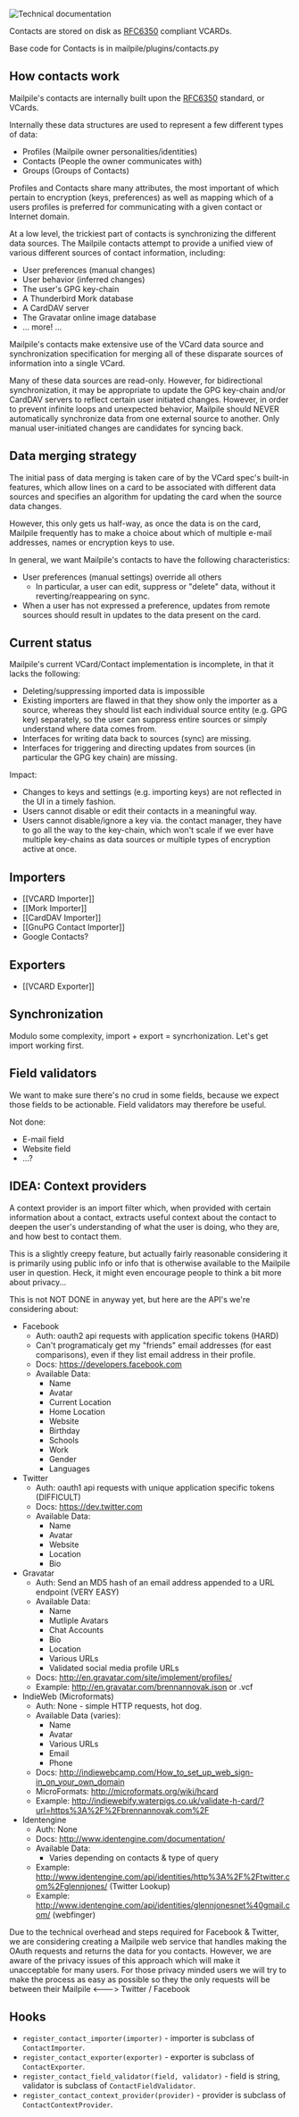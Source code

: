![Technical documentation](https://github.com/pagekite/Mailpile/wiki/images/page-technical.png)

Contacts are stored on disk as [RFC6350](https://tools.ietf.org/html/rfc6350)
compliant VCARDs.

Base code for Contacts is in mailpile/plugins/contacts.py


## How contacts work

Mailpile's contacts are internally built upon the
[RFC6350](https://tools.ietf.org/html/rfc6350) standard, or VCards.

Internally these data structures are used to represent a few different
types of data:

   * Profiles (Mailpile owner personalities/identities)
   * Contacts (People the owner communicates with)
   * Groups (Groups of Contacts)

Profiles and Contacts share many attributes, the most important of which
pertain to encryption (keys, preferences) as well as mapping which of a
users profiles is preferred for communicating with a given contact or
Internet domain.

At a low level, the trickiest part of contacts is synchronizing the
different data sources. The Mailpile contacts attempt to provide a
unified view of various different sources of contact information,
including:

   * User preferences (manual changes)
   * User behavior (inferred changes)
   * The user's GPG key-chain
   * A Thunderbird Mork database
   * A CardDAV server
   * The Gravatar online image database
   * ... more! ...

Mailpile's contacts make extensive use of the VCard data source and
synchronization specification for merging all of these disparate sources
of information into a single VCard.

Many of these data sources are read-only. However, for bidirectional
synchronization, it may be appropriate to update the GPG key-chain
and/or CardDAV servers to reflect certain user initiated changes.
However, in order to prevent infinite loops and unexpected behavior,
Mailpile should NEVER automatically synchronize data from one external
source to another. Only manual user-initiated changes are candidates for
syncing back.


## Data merging strategy

The initial pass of data merging is taken care of by the VCard spec's
built-in features, which allow lines on a card to be associated with
different data sources and specifies an algorithm for updating the card
when the source data changes.

However, this only gets us half-way, as once the data is on the card,
Mailpile frequently has to make a choice about which of multiple e-mail
addresses, names or encryption keys to use.

In general, we want Mailpile's contacts to have the following
characteristics:

* User preferences (manual settings) override all others
   * In particular, a user can edit, suppress or "delete" data,
     without it reverting/reappearing on sync.
* When a user has not expressed a preference, updates from
  remote sources should result in updates to the data present
  on the card.


## Current status

Mailpile's current VCard/Contact implementation is incomplete, in that
it lacks the following:

* Deleting/suppressing imported data is impossible
* Existing importers are flawed in that they show only the importer
  as a source, whereas they should list each individual source entity
  (e.g. GPG key) separately, so the user can suppress entire sources
  or simply understand where data comes from.
* Interfaces for writing data back to sources (sync) are missing.
* Interfaces for triggering and directing updates from sources (in
  particular the GPG key chain) are missing.

Impact:

* Changes to keys and settings (e.g. importing keys) are not reflected
  in the UI in a timely fashion.
* Users cannot disable or edit their contacts in a meaningful way.
* Users cannot disable/ignore a key via. the contact manager, they have
  to go all the way to the key-chain, which won't scale if we ever have
  multiple key-chains as data sources or multiple types of encryption
  active at once.


## Importers

* [[VCARD Importer]]
* [[Mork Importer]]
* [[CardDAV Importer]]
* [[GnuPG Contact Importer]]
* Google Contacts?

## Exporters

* [[VCARD Exporter]]

## Synchronization

Modulo some complexity, import + export = syncrhonization. Let's get import
working first.

## Field validators

We want to make sure there's no crud in some fields, because we expect those
fields to be actionable. Field validators may therefore be useful.

Not done:
* E-mail field
* Website field
* ...?

## IDEA: Context providers

A context provider is an import filter which, when provided with certain
information about a contact, extracts useful context about the contact to
deepen the user's understanding of what the user is doing, who they are, and
how best to contact them.

This is a slightly creepy feature, but actually fairly reasonable considering
it is primarily using public info or info that is otherwise available to the
Mailpile user in question. Heck, it might even encourage people to think a bit
more about privacy...

This is not NOT DONE in anyway yet, but here are the API's we're considering
about:

* Facebook
  * Auth: oauth2 api requests with application specific tokens (HARD)
  * Can't programaticaly get my "friends" email addresses (for east comparisons), even if they list email address in their profile.
  * Docs: https://developers.facebook.com
  * Available Data:
    * Name
    * Avatar
    * Current Location
    * Home Location
    * Website
    * Birthday
    * Schools
    * Work
    * Gender
    * Languages
* Twitter
  * Auth: oauth1 api requests with unique application specific tokens (DIFFICULT)
  * Docs: https://dev.twitter.com
  * Available Data:
    * Name
    * Avatar
    * Website
    * Location
    * Bio
* Gravatar
  * Auth: Send an MD5 hash of an email address appended to a URL endpoint (VERY EASY)
  * Available Data:
    * Name
    * Mutliple Avatars
    * Chat Accounts
    * Bio
    * Location
    * Various URLs
    * Validated social media profile URLs
  * Docs: http://en.gravatar.com/site/implement/profiles/
  * Example: http://en.gravatar.com/brennannovak.json or .vcf
* IndieWeb (Microformats)
  * Auth: None - simple HTTP requests, hot dog.
  * Available Data (varies):
    * Name
    * Avatar
    * Various URLs
    * Email
    * Phone
  * Docs: http://indiewebcamp.com/How_to_set_up_web_sign-in_on_your_own_domain
  * MicroFormats: http://microformats.org/wiki/hcard
  * Example: http://indiewebify.waterpigs.co.uk/validate-h-card/?url=https%3A%2F%2Fbrennannovak.com%2F
* Identengine
  * Auth: None
  * Docs: http://www.identengine.com/documentation/
  * Available Data:
    * Varies depending on contacts & type of query
  * Example: http://www.identengine.com/api/identities/http%3A%2F%2Ftwitter.com%2Fglennjones/ (Twitter Lookup)
  * Example: http://www.identengine.com/api/identities/glennjonesnet%40gmail.com/ (webfinger)

Due to the technical overhead and steps required for Facebook & Twitter, we are considering creating a Mailpile web service that handles making the OAuth requests and returns the data for you contacts. However, we are aware of the privacy issues of this approach which will make it unacceptable for many users. For those privacy minded users we will try to make the process as easy as possible so they the only requests will be between their Mailpile <---> Twitter / Facebook

## Hooks

* `register_contact_importer(importer)` - importer is subclass of `ContactImporter`.
* `register_contact_exporter(exporter)` - exporter is subclass of `ContactExporter`.
* `register_contact_field_validator(field, validator)` - field is string, validator is subclass of `ContactFieldValidator`.
* `register_contact_context_provider(provider)` - provider is subclass of `ContactContextProvider`.

